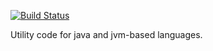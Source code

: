 [![Build Status](https://travis-ci.org/metamx/java-util.svg?branch=master)](https://travis-ci.org/metamx/java-util)

Utility code for java and jvm-based languages.

